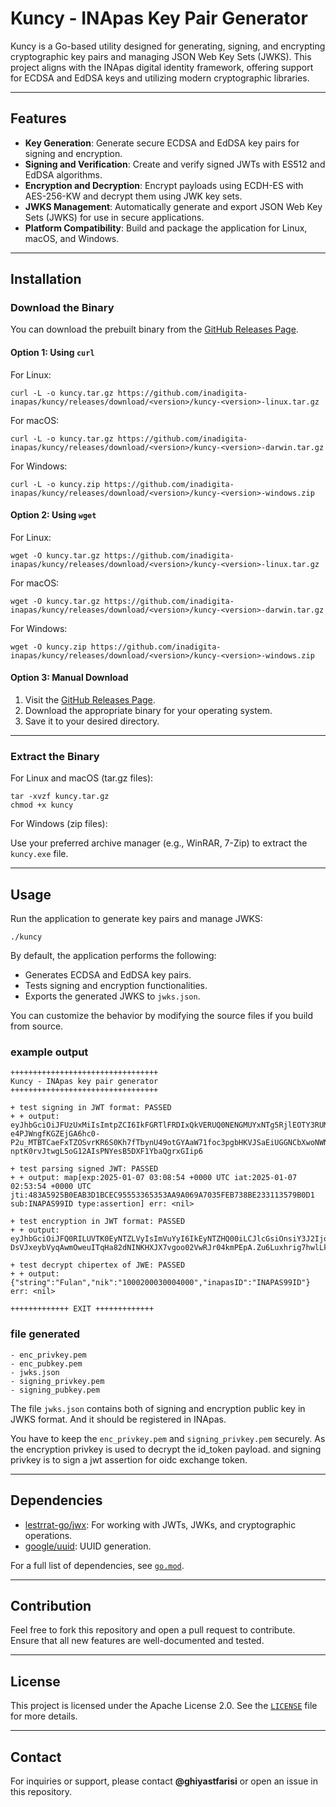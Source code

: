 # Kuncy - INApas Key Pair Generator

Kuncy is a Go-based utility designed for generating, signing, and encrypting cryptographic key pairs and managing JSON Web Key Sets (JWKS). This project aligns with the INApas digital identity framework, offering support for ECDSA and EdDSA keys and utilizing modern cryptographic libraries.

---

## Features

- **Key Generation**: Generate secure ECDSA and EdDSA key pairs for signing and encryption.
- **Signing and Verification**: Create and verify signed JWTs with ES512 and EdDSA algorithms.
- **Encryption and Decryption**: Encrypt payloads using ECDH-ES with AES-256-KW and decrypt them using JWK key sets.
- **JWKS Management**: Automatically generate and export JSON Web Key Sets (JWKS) for use in secure applications.
- **Platform Compatibility**: Build and package the application for Linux, macOS, and Windows.

---

## Installation

### Download the Binary

You can download the prebuilt binary from the [GitHub Releases Page](https://github.com/inadigita-inapas/kuncy/releases).

#### Option 1: Using `curl`

For Linux:

```
curl -L -o kuncy.tar.gz https://github.com/inadigita-inapas/kuncy/releases/download/<version>/kuncy-<version>-linux.tar.gz
```

For macOS:

```
curl -L -o kuncy.tar.gz https://github.com/inadigita-inapas/kuncy/releases/download/<version>/kuncy-<version>-darwin.tar.gz
```

For Windows:

```
curl -L -o kuncy.zip https://github.com/inadigita-inapas/kuncy/releases/download/<version>/kuncy-<version>-windows.zip
```

#### Option 2: Using `wget`

For Linux:

```
wget -O kuncy.tar.gz https://github.com/inadigita-inapas/kuncy/releases/download/<version>/kuncy-<version>-linux.tar.gz
```

For macOS:

```
wget -O kuncy.tar.gz https://github.com/inadigita-inapas/kuncy/releases/download/<version>/kuncy-<version>-darwin.tar.gz
```

For Windows:

```
wget -O kuncy.zip https://github.com/inadigita-inapas/kuncy/releases/download/<version>/kuncy-<version>-windows.zip
```

#### Option 3: Manual Download

1. Visit the [GitHub Releases Page](https://github.com/inadigita-inapas/kuncy/releases).
2. Download the appropriate binary for your operating system.
3. Save it to your desired directory.

---

### Extract the Binary

For Linux and macOS (tar.gz files):

```
tar -xvzf kuncy.tar.gz
chmod +x kuncy
```

For Windows (zip files):

Use your preferred archive manager (e.g., WinRAR, 7-Zip) to extract the `kuncy.exe` file.

---

## Usage

Run the application to generate key pairs and manage JWKS:

```
./kuncy
```

By default, the application performs the following:

- Generates ECDSA and EdDSA key pairs.
- Tests signing and encryption functionalities.
- Exports the generated JWKS to `jwks.json`.

You can customize the behavior by modifying the source files if you build from source.

### example output
```
+++++++++++++++++++++++++++++++++
Kuncy - INApas key pair generator
+++++++++++++++++++++++++++++++++

+ test signing in JWT format: PASSED
+ + output: eyJhbGciOiJFUzUxMiIsImtpZCI6IkFGRTlFRDIxQkVERUQ0NENGMUYxNTg5RjlEOTY3RUM4RTY4MTczNUU3NzQyNEUyRDkyMTg3QzU0OThDOTZCQzIiLCJ0eXAiOiJKV1QifQ.eyJleHAiOjE3MzYyMTkzMzQsImlhdCI6MTczNjIxODQzNCwianRpIjoiNDgzQTU5MjVCMEVBQjNEMUJDRUM5NTU1MzM2NTM1M0FBOUEwNjlBNzAzNUZFQjczOEJFMjMzMTEzNTc5QjBEMSIsInN1YiI6IklOQVBBUzk5SUQiLCJ0eXBlIjoiYXNzZXJ0aW9uIn0.ALbQ982JQPYs2ylfs8CJb9R_W9tw-e4PJWngfKGZEjGA6hc0-P2u_MTBTCaeFxTZOSvrKR6S0Kh7fTbynU49otGYAaW71foc3pgbHKVJSaEiUGGNCbXwoNWN2BJfp2IXQ564-nptK0rvJtwgL5oG12AIsPNYesB5DXF1YbaQgrxGIip6

+ test parsing signed JWT: PASSED
+ + output: map[exp:2025-01-07 03:08:54 +0000 UTC iat:2025-01-07 02:53:54 +0000 UTC jti:483A5925B0EAB3D1BCEC95553365353AA9A069A7035FEB738BE233113579B0D1 sub:INAPAS99ID type:assertion] err: <nil>

+ test encryption in JWT format: PASSED
+ + output: eyJhbGciOiJFQ0RILUVTK0EyNTZLVyIsImVuYyI6IkEyNTZHQ00iLCJlcGsiOnsiY3J2IjoiUC01MjEiLCJrdHkiOiJFQyIsIngiOiJBY3U1YXcxcjBIa2xQaEl2QTlxT1ZtQ0c5VHRKd1FGT25KR0tfSTdxWllVZFdoU0hkTTdNMDhkc19ZSGV6WVFzMGZ3SGhnZHFXWkxYSWQ4bmZrUklNSElZIiwieSI6IkFlVktOS2ZKaDhoWnVMU0M1dEd3eHJJSGx2TnJsaVFZSmtyWlk2NmN0cWhLX196cVVqYV9WYVZHbUctZkllTF9ZN0Qza1lYdDJrampMR3FMVDNrQTRGRlcifSwia2lkIjoiNDQzNTRFRTk5NzBDN0QzNTNBMEQ5MjlFNjAwMTlGQTM3MUFDRjc3OUZBNUQ4OTBERTJGMUU4QzAwQkE3NDgzMiJ9.JS43pnFL4UGSw89esMyBRE3cwLK_etz05I7RGbzNOey23M_FiX0Kdg.nSvSyJ1mGFpMPzeh.GDjKOAsLbXbF7qnSeaLXBLqAPwn8Q6nTgu4-DsVJxeybVyqAwmOweuITqHa82dNINKHXJX7vgoo02VwRJr04kmPEpA.Zu6Luxhrig7hwlLkp1LKfA

+ test decrypt chipertex of JWE: PASSED
+ + output: {"string":"Fulan","nik":"1000200030004000","inapasID":"INAPAS99ID"} err: <nil>

+++++++++++++ EXIT +++++++++++++
```

### file generated
```
- enc_privkey.pem
- enc_pubkey.pem
- jwks.json
- signing_privkey.pem
- signing_pubkey.pem
```

The file `jwks.json` contains both of signing and encryption public key in JWKS format. And it should be registered in INApas.

You have to keep the `enc_privkey.pem` and `signing_privkey.pem` securely. As the encryption privkey is used to decrypt the id_token payload. and signing privkey is to sign a jwt assertion for oidc exchange token.   

---

## Dependencies

- [lestrrat-go/jwx](https://github.com/lestrrat-go/jwx): For working with JWTs, JWKs, and cryptographic operations.
- [google/uuid](https://github.com/google/uuid): UUID generation.

For a full list of dependencies, see [`go.mod`](go.mod).

---

## Contribution

Feel free to fork this repository and open a pull request to contribute. Ensure that all new features are well-documented and tested.

---

## License

This project is licensed under the Apache License 2.0. See the [`LICENSE`](LICENSE) file for more details.

---

## Contact

For inquiries or support, please contact **@ghiyastfarisi** or open an issue in this repository.